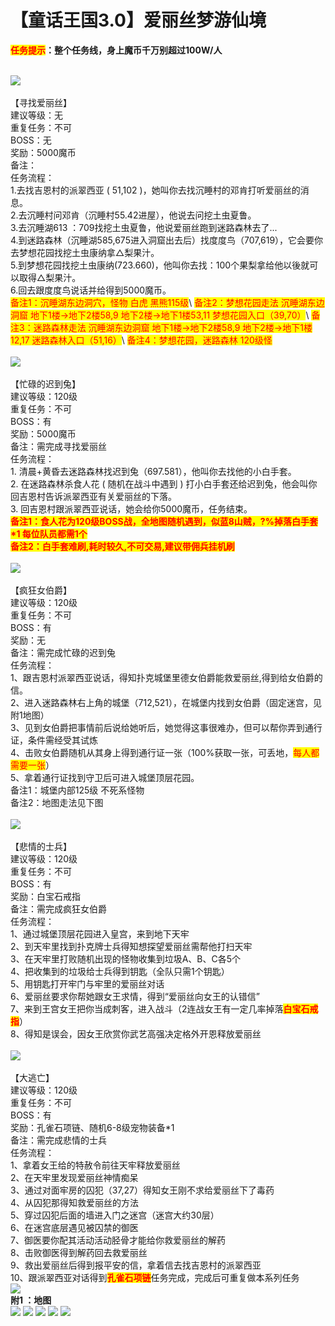 # 【童话王国3.0】爱丽丝梦游仙境



<mark style="color:red;">**任务提示**</mark>**：整个任务线，身上魔币千万别超过100W/人** &#x20;

\
![](../../../../.gitbook/assets/1.gif)\
\
【寻找爱丽丝】\
建议等级：无\
重复任务：不可\
BOSS：无\
奖励：5000魔币\
备注：\
任务流程：\
1.去找吉恩村的派翠西亚 ( 51,102 )，她叫你去找沉睡村的邓肯打听爱丽丝的消息。\
2.去沉睡村问邓肯（沉睡村55.42进屋），他说去问挖土虫夏鲁。\
3.去沉睡湖613 ：709找挖土虫夏鲁，他说爱丽丝跑到迷路森林去了...\
4.到迷路森林（沉睡湖585,675进入洞窟出去后）找度度鸟（707,619），它会要你去梦想花园找挖土虫康纳拿△梨果汁。\
5.到梦想花园找挖土虫康纳(723.660)，他叫你去找：100个果梨拿给他以後就可以取得△梨果汁。\
6.回去跟度度鸟说话并给得到5000魔币。  \
<mark style="color:red;">备注1：沉睡湖东边洞穴，怪物 白虎 黑熊115级</mark>\ <mark style="color:red;">备注2：梦想花园走法   沉睡湖东边洞窟 地下1楼→地下2楼58,9     地下2楼→地下1楼53,11     梦想花园入口（39,70）</mark>\ <mark style="color:red;">备注3：迷路森林走法   沉睡湖东边洞窟 地下1楼→地下2楼58,9     地下2楼→地下1楼12,17     迷路森林入口（51,16）</mark>\ <mark style="color:red;">备注4：梦想花园，迷路森林  120级怪</mark>\
\
![](../../../../.gitbook/assets/1.gif)\
\
【忙碌的迟到兔】\
建议等级：120级\
重复任务：不可\
BOSS：有\
奖励：5000魔币\
备注：需完成寻找爱丽丝\
任务流程：\
1\. 清晨+黄昏去迷路森林找迟到兔（697.581），他叫你去找他的小白手套。\
2\. 在迷路森林杀食人花 ( 随机在战斗中遇到 ) 打小白手套还给迟到兔，他会叫你回吉恩村告诉派翠西亚有关爱丽丝的下落。\
3\. 回吉恩村跟派翠西亚说话，她会给你5000魔币，任务结束。\
<mark style="color:red;">**备注1：食人花为120级BOSS战，全地图随机遇到，似蓝8山贼，?%掉落白手套\*1  每位队员都需1个**</mark>\
<mark style="color:red;">**备注2：白手套难刷,耗时较久,不可交易,建议带佣兵挂机刷**</mark>\
\
![](../../../../.gitbook/assets/1.gif)\
\
【疯狂女伯爵】\
建议等级：120级\
重复任务：不可\
BOSS：有\
奖励：无\
备注：需完成忙碌的迟到兔\
任务流程：\
1、跟吉恩村派翠西亚说话，得知扑克城堡里德女伯爵能救爱丽丝,得到给女伯爵的信。\
2、进入迷路森林右上角的城堡（712,521），在城堡内找到女伯爵（固定迷宫，见附1地图）\
3、见到女伯爵把事情前后说给她听后，她觉得这事很难办，但可以帮你弄到通行证，条件需经受其试炼\
4、击败女伯爵随机从其身上得到通行证一张（100%获取一张，可丢地，<mark style="color:red;">每人都需要一张</mark>）\
5、拿着通行证找到守卫后可进入城堡顶层花园。\
备注1：城堡内部125级 不死系怪物\
备注2：地图走法见下图\
\
![](../../../../.gitbook/assets/1.gif)\
\
【悲情的士兵】\
建议等级：120级\
重复任务：不可\
BOSS：有\
奖励：白宝石戒指\
备注：需完成疯狂女伯爵\
任务流程：\
1、通过城堡顶层花园进入皇宫，来到地下天牢\
2、到天牢里找到扑克牌士兵得知想探望爱丽丝需帮他打扫天牢\
3、在天牢里打败随机出现的怪物收集到垃圾A、B、C各5个\
4、把收集到的垃圾给士兵得到钥匙（全队只需1个钥匙）\
5、用钥匙打开牢门与牢里的爱丽丝对话\
6、爱丽丝要求你帮她跟女王求情，得到“爱丽丝向女王的认错信”\
7、来到王宫女王把你当成刺客，进入战斗（2连战女王有一定几率掉落<mark style="color:red;">**白宝石戒指**</mark>）\
8、得知是误会，因女王欣赏你武艺高强决定格外开恩释放爱丽丝\
\
![](../../../../.gitbook/assets/1.gif)\
\
【大逃亡】\
建议等级：120级\
重复任务：不可\
BOSS：有\
奖励：孔雀石项链、随机6-8级宠物装备\*1\
备注：需完成悲情的士兵\
任务流程：\
1、拿着女王给的特赦令前往天牢释放爱丽丝\
2、在天牢里发现爱丽丝神情痴呆\
3、通过对面牢房的囚犯（37,27）得知女王刚不求给爱丽丝下了毒药\
4、从囚犯那得知救爱丽丝的方法\
5、穿过囚犯后面的墙进入门之迷宫（迷宫大约30层）\
6、在迷宫底层遇见被囚禁的御医\
7、御医要你配其活动活动胫骨才能给你救爱丽丝的解药\
8、击败御医得到解药回去救爱丽丝\
9、救出爱丽丝后得到报平安的信，拿着信去找吉恩村的派翠西亚\
10、跟派翠西亚对话得到<mark style="color:red;">**孔雀石项链**</mark>任务完成，完成后可重复做本系列任务\
![](../../../../.gitbook/assets/1.gif)\
**附1 ：地图**\
![](../../../../.gitbook/assets/162549v20msuy1ut9546r1.png) ![](../../../../.gitbook/assets/162550bdtsvikzusibcdvz.png) ![](../../../../.gitbook/assets/162551bm5c55rqctjqajqa.png) ![](../../../../.gitbook/assets/162553ix35ex8oxsknvxp4.png) ![](../../../../.gitbook/assets/162555gzfgrrpp2zwl22rz.png)
